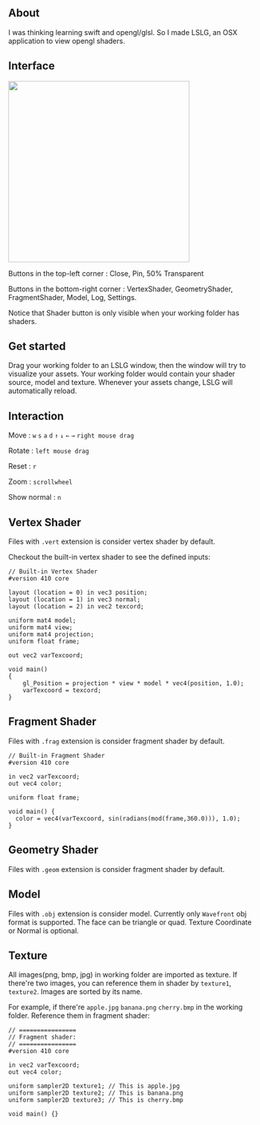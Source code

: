 About
----------
I was thinking learning swift and opengl/glsl. So I made LSLG, an OSX application to view opengl shaders.


Interface
----------
<img src="https://raw.githubusercontent.com/WarWithinMe/LSLG/master/Screenshot.jpg" width="363">

Buttons in the top-left corner : Close, Pin, 50% Transparent

Buttons in the bottom-right corner : VertexShader, GeometryShader, FragmentShader, Model, Log, Settings.

Notice that Shader button is only visible when your working folder has shaders.


Get started
----------
Drag your working folder to an LSLG window, then the window will try to visualize your assets.
Your working folder would contain your shader source, model and texture.
Whenever your assets change, LSLG will automatically reload.


Interaction
----------
Move : `w` `s` `a` `d` `↑` `↓` `←` `→` `right mouse drag`

Rotate : `left mouse drag`

Reset : `r`

Zoom  : `scrollwheel`

Show normal : `n`


Vertex Shader
----------
Files with `.vert` extension is consider vertex shader by default.

Checkout the built-in vertex shader to see the defined inputs:
```
// Built-in Vertex Shader
#version 410 core

layout (location = 0) in vec3 position;
layout (location = 1) in vec3 normal;
layout (location = 2) in vec2 texcord;

uniform mat4 model;
uniform mat4 view;
uniform mat4 projection;
uniform float frame;

out vec2 varTexcoord;

void main()
{
    gl_Position = projection * view * model * vec4(position, 1.0);
    varTexcoord = texcord;
}
```

Fragment Shader
----------
Files with `.frag` extension is consider fragment shader by default.
```
// Built-in Fragment Shader
#version 410 core

in vec2 varTexcoord;
out vec4 color;

uniform float frame;

void main() {
  color = vec4(varTexcoord, sin(radians(mod(frame,360.0))), 1.0);
}
```

Geometry Shader
----------
Files with `.geom` extension is consider fragment shader by default.


Model
----------
Files with `.obj` extension is consider model. Currently only `Wavefront` obj format is supported.
The face can be triangle or quad. Texture Coordinate or Normal is optional.


Texture
----------
All images(png, bmp, jpg) in working folder are imported as texture.
If there're two images, you can reference them in shader by `texture1`, `texture2`.
Images are sorted by its name.

For example, if there're `apple.jpg` `banana.png` `cherry.bmp` in the working folder.
Reference them in fragment shader:
```
// ================
// Fragment shader:
// ================
#version 410 core

in vec2 varTexcoord;
out vec4 color;

uniform sampler2D texture1; // This is apple.jpg
uniform sampler2D texture2; // This is banana.png
uniform sampler2D texture3; // This is cherry.bmp

void main() {}
```
